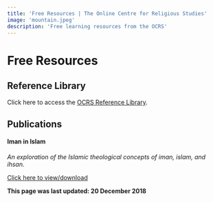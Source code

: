 ```yaml
---
title: 'Free Resources | The Online Centre for Religious Studies'
image: 'mountain.jpeg'
description: 'Free learning resources from the OCRS'
---
```

# Free Resources

## Reference Library

Click here to access the [OCRS Reference Library](/reference-library/).

## Publications

#### Iman in Islam
*An exploration of the Islamic theological concepts of iman, islam, and ihsan.*

<a target="_BLANK" href="https://oc-rs.org/files/Burns-Iman-in-Islam-2018.pdf">Click here to view/download</a>

**This page was last updated: 20 December 2018**